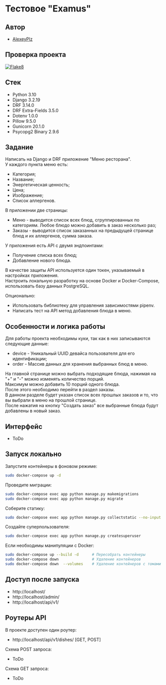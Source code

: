 # Тестовое "Examus"
## Автор
- [AlexeyPlz](https://github.com/AlexeyPlz)
## Проверка проекта
[![Flake8](https://github.com/AlexeyPlz/Test_Examus/actions/workflows/codestyle.yml/badge.svg)](https://github.com/AlexeyPlz/Test_Examus/actions/workflows/codestyle.yml)
## Стек
- Python 3.10
- Django 3.2.19
- DRF 3.14.0
- DRF Extra-Fields 3.5.0
- Dotenv 1.0.0
- Pillow 9.5.0
- Gunicorn 20.1.0
- Psycopg2 Binary 2.9.6
## Задание
Написать на Django и DRF приложение "Меню ресторана".  
У каждого пункта меню есть:
- Категория;
- Название;
- Энергетическая ценность;
- Цена;
- Изображение;
- Список аллергенов.

В приложении две страницы:
- Меню - выводится список всех блюд, сгруппированных по категориям. Любое блюдо можно добавить в заказ несколько раз;
- Заказы - выводится список заказанных на предыдущей странице блюд и их аллергенов, сумма заказа.

У приложения есть API с двумя эндпоинтами:
- Получение списка всех блюд;
- Добавление нового блюда.

В качестве защиты API используется один токен, указываемый в настройках приложения.  
Настроить локальную разработку на основе Docker и Docker-Compose, использовать базу данных PostgreSQL.  

Опционально:
- Использовать библиотеку для управления зависимостями pipenv.
- Написать тест на API метод добавления блюда в меню.
## Особенности и логика работы
Для работы проекта необходимы куки, так как в них записываются следующие данные:
- device - Уникальный UUID девайса пользователя для его идентификации;
- order - Массив данных для хранения выбранных блюд в меню.

На главной странице можно выбрать подходящие блюда, нажимая на "+" и "-" можно изменять количество порций.  
Максимум можно добавить 10 порций одного блюда.  
После этого необходимо перейти в раздел заказы.  
В данном разделе будет указан список всех прошлых заказов и то, что вы выбрали в меню на прошлой странице.  
После нажатия на кнопку "Создать заказ" все выбранные блюда будут добавлены в новый заказ.
## Интерфейс
- ToDo
## Запуск локально
Запустите контейнеры в фоновом режиме:
```bash
sudo docker-compose up -d
```
Проведите миграции:
```bash
sudo docker-compose exec app python manage.py makemigrations
sudo docker-compose exec app python manage.py migrate
```
Соберите статику:
```bash
sudo docker-compose exec app python manage.py collectstatic --no-input 
```
Создайте суперпользователя:
```bash
sudo docker-compose exec app python manage.py createsuperuser
```
Если необходимы манипуляции с Docker:
```bash
sudo docker-compose up --build -d      # Пересобрать контейнеры
sudo docker-compose down               # Удаление контейнеров
sudo docker-compose down  --volumes    # Удаление контейнеров с томами
```
## Доступ после запуска
- http://localhost/
- http://localhost/admin/
- http://localhost/api/v1/
## Роутеры API
В проекте доступен один роутер:
- http://localhost/api/v1/dishes/ [GET, POST]

Схема POST запроса:
- ToDo

Схема GET запроса:
- ToDo
